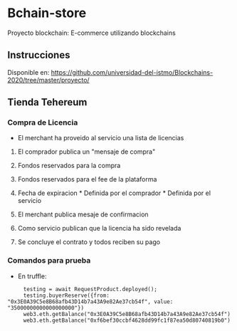 # Bchain-store
Proyecto blockchain: E-commerce utilizando blockchains

## Instrucciones
Disponible en: https://github.com/universidad-del-istmo/Blockchains-2020/tree/master/proyecto/


## Tienda Tehereum

### Compra de Licencia

* El merchant ha proveido al servicio una lista de licencias

1. El comprador publica un "mensaje de compra"
  1. Fondos reservados para la compra
  2. Fondos reservados para el fee de la plataforma
  3. Fecha de expiracion
    * Definida por el comprador
    * Definida por el servicio

2. El merchant publica mesaje de confirmacion

3. Como servicio publican que la licencia ha sido revelada

4. Se concluye el contrato y todos reciben su pago


### Comandos para prueba
* En truffle:
```
     testing = await RequestProduct.deployed();
     testing.buyerReserve({from: "0x3E0A39C5e8B68afb43D14b7a43A9e82Ae37cb54f", value: "35000000000000000000"})
     web3.eth.getBalance("0x3E0A39C5e8B68afb43D14b7a43A9e82Ae37cb54f")
     web3.eth.getBalance("0xf6bef30ccbf4628dd99fc1f87ea50d80740819b0")
```

